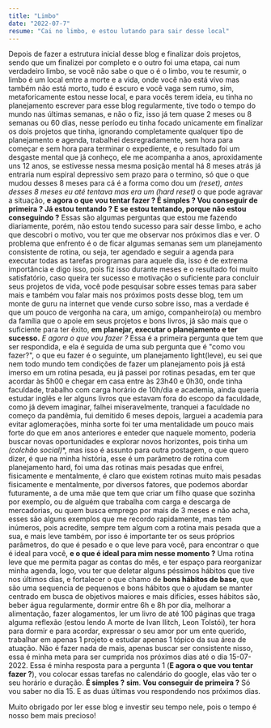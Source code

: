 ```yaml
---
title: "Limbo"
date: "2022-07-7"
resume: "Cai no limbo, e estou lutando para sair desse local"
---
```


Depois de fazer a estrutura inicial desse blog e finalizar dois projetos, sendo que um finalizei por completo e o outro foi uma etapa, cai num verdadeiro limbo, se você não sabe o que o é o limbo, vou te resumir, o limbo é um local entre a morte e a vida, onde você não está vivo mas também não está morto, tudo é escuro e você vaga sem rumo, sim, metaforicamente estou nesse local, e para vocês terem ideia, eu tinha no planejamento escrever para esse blog regularmente, tive todo o tempo do mundo nas últimas semanas, e não o fiz, isso já tem quase 2 meses ou 8 semanas ou 60 dias, nesse período eu tinha focado unicamente em finalizar os dois projetos que tinha, ignorando completamente qualquer tipo de planejamento e agenda, trabalhei desregradamente, sem hora para começar e sem hora para terminar o expediente, e o resultado foi um desgaste mental que já conheço, ele me acompanha a anos, aproxidamente uns 12 anos, se estivesse nessa mesma posição mental há 8 meses atrás já entraria num espiral depressivo sem prazo para o termino, só que o que mudou desses 8 meses para cá é a forma como dou um **(reset*)**, antes desses 8 meses eu até tentava mas era um **(hard reset*)** o que pode agravar a situação, __e agora o que vou tentar fazer ? É simples ? Vou conseguir de primeira ? Já estou tentando ? E se estou tentando, porque não estou conseguindo ?__
Essas são algumas perguntas que estou me fazendo diariamente, porém, não estou tendo sucesso para sair desse limbo, e acho que descobri o motivo, vou ter que me observar nos próximos dias e ver.
O problema que enfrento é o de ficar algumas semanas sem um planejamento consistente de rotina, ou seja, ter agendado e seguir a agenda para executar todas as tarefas programas para aquele dia, isso é de extrema importância e digo isso, pois fiz isso durante meses e o resultado foi muito satisfatório, caso queira ter sucesso e motivação o suficiente para concluir seus projetos de vida, você pode pesquisar sobre esses temas para saber mais e também vou falar mais nos próximos posts desse blog, tem um monte de guru na internet que vende curso sobre isso, mas a verdade é que um pouco de vergonha na cara, um amigo, companheiro(a) ou membro da família que o apoie em seus projetos e bons livros, já são mais que o suficiente para ter êxito, __em planejar, executar o planejamento e ter sucesso.__
_E agora o que vou fazer ?_
Essa é a primeira pergunta que tem que ser respondida, e ela é seguida de uma sub pergunta que é "como vou fazer?", o que eu fazer é o seguinte, um planejamento light(leve), eu sei que nem todo mundo tem condições de fazer um planejamento pois já está imerso em um rotina pesada, eu já passei por rotinas pesadas, em ter que acordar às 5h00 e chegar em casa entre às 23h40 e 0h30, onde tinha faculdade, trabalho com carga horário de 10h/dia e academia, ainda queria estudar inglês e ler alguns livros que estavam fora do escopo da faculdade, como já devem imaginar, falhei miseravelmente, tranquei a faculdade no começo da pandêmia, fui demitido 6 meses depois, larguei a academia para evitar aglomerações, minha sorte foi ter uma mentalidade um pouco mais forte do que em anos anteriores e enteder que naquele momento, poderia buscar novas oportunidades e explorar novos horizontes, pois tinha um **(colchão social*)**, mas isso é assunto para outra postagem, o que quero dizer, é que na minha história, esse é um parâmetro de rotina com planejamento hard, foi uma das rotinas mais pesadas que enfrei, fisicamente e mentalmente, é claro que existem rotinas muito mais pesadas fisicamente e mentalmente, por diversos fatores, que podemos abordar futuramente, a de uma mãe que tem que criar um filho quase que sozinha por exemplo, ou de alguém que trabalha com carga e descarga de mercadorias, ou quem busca emprego por mais de 3 meses e não acha, esses são alguns exemplos que me recordo rapidamente, mas tem inúmeros, pois acredite, sempre tem algum com a rotina mais pesada que a sua, e mais leve também, por isso é importante ter os seus próprios parâmetros, do que é pesado e o que leve para você, para encontrar o que é ideal para você, __e o que é ideal para mim nesse momento ?__ Uma rotina leve que me permita pagar as contas do mês, e ter espaço para reorganizar minha agenda, logo, vou ter que deletar alguns péssimos hábitos que tive nos últimos dias, e fortalecer o que chamo de __bons hábitos de base__, que são uma sequencia de pequenos e bons hábitos que o ajudam se manter centrado em busca de objetivos maiores e mais difícies, esses hábitos são, beber água regularmente, dormir entre 6h e 8h por dia, melhorar a alimentação, fazer alogamentos, ler um livro de até 100 páginas que traga alguma reflexão (estou lendo A morte de Ivan Ilitch, Leon Tolstói), ter hora para dormir e para acordar, expressar o seu amor por um ente querido, trabalhar em apenas 1 projeto e estudar apenas 1 tópico da sua área de atuação. Não é fazer nada de mais, apenas buscar ser consistente nisso, essa é minha meta para ser cumprida nos próximos dias até o dia 15-07-2022. Essa é minha resposta para a pergunta 1 (__E agora o que vou tentar fazer ?__), vou colocar essas tarefas no calendário do google, elas vão ter o seu horário e duração. **É simples ?** __sim__.  **Vou conseguir de primeira ?** Só vou saber no dia 15. E as duas últimas vou respondendo nos próximos dias. 

Muito obrigado por ler esse blog e investir seu tempo nele, pois o tempo é nosso bem mais precioso! 